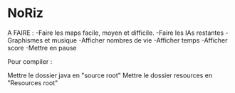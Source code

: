 # NoRiz

A FAIRE : 
-Faire les maps facile, moyen et difficile.
-Faire les IAs restantes
-Graphismes et musique
-Afficher nombres de vie
-Afficher temps
-Afficher score
-Mettre en pause

Pour compiler :

Mettre le dossier java en "source root"
Mettre le dossier resources en "Resources root"
